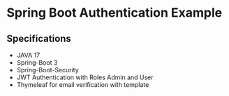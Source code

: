 # Spring Boot Authentication Example

## Specifications
- JAVA 17
- Spring-Boot 3
- Spring-Boot-Security
- JWT Authentication with Roles Admin and User
- Thymeleaf for email verification with template
